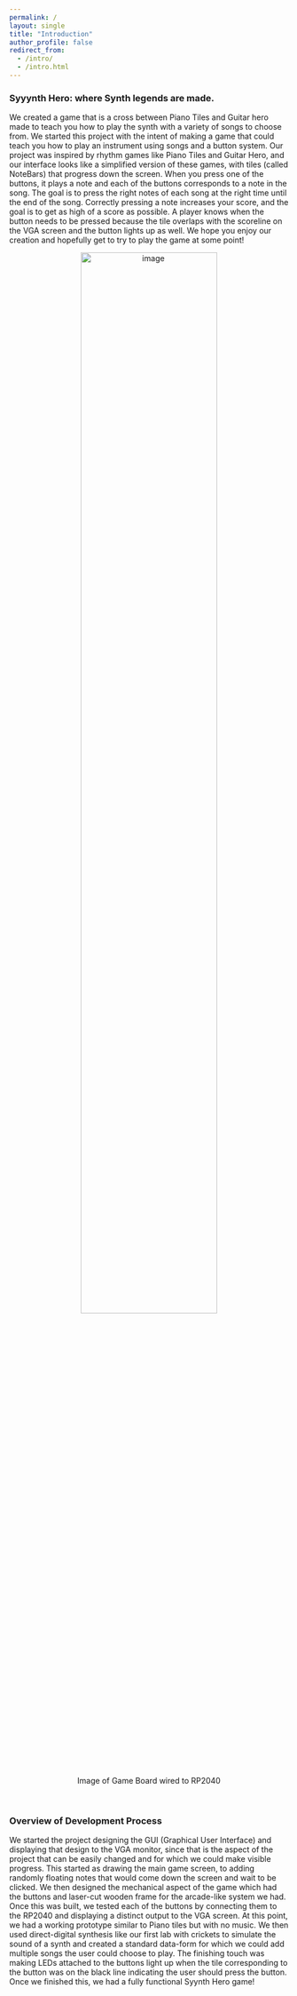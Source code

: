 ```yaml
---
permalink: /
layout: single
title: "Introduction"
author_profile: false
redirect_from:
  - /intro/
  - /intro.html
---
```


### Syyynth Hero: where Synth legends are made.
We created a game that is a cross between Piano Tiles and Guitar hero made to teach you how to play the synth with a variety of songs to choose from. We started this project with the intent of making a game that could teach you how to play an instrument using songs and a button system. Our project was inspired by rhythm games like Piano Tiles and Guitar Hero, and our interface looks like a simplified version of these games, with tiles (called NoteBars) that progress down the screen. When you press one of the buttons, it plays a note and each of the buttons corresponds to a note in the song. The goal is to press the right notes of each song at the right time until the end of the song. Correctly pressing a note increases your score, and the goal is to get as high of a score as possible. A player knows when the button needs to be pressed because the tile overlaps with the scoreline on the VGA screen and the button lights up as well. We hope you enjoy our creation and hopefully get to try to play the game at some point! 

<p align = "center">
<img src="/images/a_images/intro/physical.png" alt="image" style="width:70%">
</p>
<p align = "center">
Image of Game Board wired to RP2040
</p>

&nbsp;
### Overview of Development Process
We started the project designing the GUI (Graphical User Interface) and displaying that design to the VGA monitor, since that is the aspect of the project that can be easily changed and for which we could make visible progress. This started as drawing the main game screen, to adding randomly floating notes that would come down the screen and wait to be clicked. We then designed the mechanical aspect of the game which had the buttons and laser-cut wooden frame for the arcade-like system we had. Once this was built, we tested each of the buttons by connecting them to the RP2040 and displaying a distinct output to the VGA screen. At this point, we had a working prototype similar to Piano tiles but with no music. We then used direct-digital synthesis like our first lab with crickets to simulate the sound of a synth and created a standard data-form for which we could add multiple songs the user could choose to play. The finishing touch was making LEDs attached to the buttons light up when the tile corresponding to the button was on the black line indicating the user should press the button. Once we finished this, we had a fully functional Syynth Hero game!
